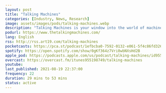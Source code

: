 ```yaml
---
layout: post
title: "Talking Machines"
categories: [Industry, News, Research]
image: assets/images/pods/talking-machines.webp
description: "Talking Machines is your window into the world of machine learning. Your hosts, Katherine Gorman and Neil Lawrence, bring you clear conversations with experts in the field, insightful discussions of industry news, and useful answers to your questions. Machine learning is changing the questions we can ask of the world around us. Here, we explore how to ask the best questions and what to do with the answers."
podurl: https://www.thetalkingmachines.com/
lang: English
rss: http://rss.art19.com/talking-machines
pocketcasts: https://pca.st/podcast/1efbcba0-7592-0132-e061-5f4c86fd3263
spotify: https://open.spotify.com/show/0gKf364z7Vri0wbNXsHd2B
apple_pod: https://podcasts.apple.com/us/podcast/talking-machines/id955198749
overcast: https://overcast.fm/itunes955198749/talking-machines
youtube:
last_published: 2021-08-19 22:37:00
frequency: 22
duration: 29 mins to 53 mins
status: active
---
```

